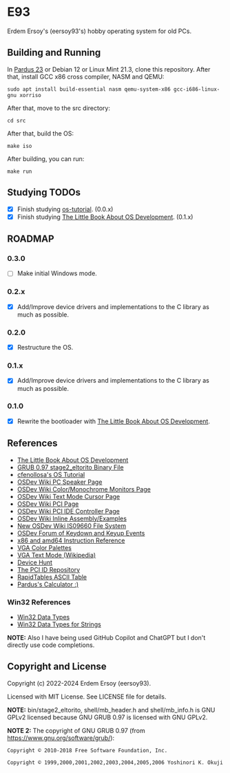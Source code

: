 # E93

Erdem Ersoy's (eersoy93's) hobby operating system for old PCs.

## Building and Running

In [Pardus 23](https://www.pardus.org.tr/) or Debian 12 or Linux Mint 21.3, clone this repository. After that, install GCC x86 cross compiler, NASM and QEMU:

`sudo apt install build-essential nasm qemu-system-x86 gcc-i686-linux-gnu xorriso`

After that, move to the src directory:

`cd src`

After that, build the OS:

`make iso`

After building, you can run:

`make run`

## Studying TODOs

- [X] Finish studying [os-tutorial](https://github.com/cfenollosa/os-tutorial). (0.0.x)
- [X] Finish studying [The Little Book About OS Development](https://littleosbook.github.io/). (0.1.x)

## ROADMAP

### 0.3.0

- [ ] Make initial Windows mode. 

### 0.2.x

- [X] Add/Improve device drivers and implementations to the C library as much as possible.

### 0.2.0

- [X] Restructure the OS.

### 0.1.x

- [X] Add/Improve device drivers and implementations to the C library as much as possible.

### 0.1.0

- [X] Rewrite the bootloader with [The Little Book About OS Development](https://littleosbook.github.io/).

## References

- [The Little Book About OS Development](https://littleosbook.github.io/)
- [GRUB 0.97 stage2_eltorito Binary File](https://github.com/pasandevin/carbonOS/blob/setup_booting_os/stage2_eltorito)
- [cfenollosa's OS Tutorial](https://github.com/cfenollosa/os-tutorial)
- [OSDev Wiki PC Speaker Page](https://wiki.osdev.org/PC_Speaker)
- [OSDev Wiki Color/Monochrome Monitors Page](https://wiki.osdev.org/Detecting_Colour_and_Monochrome_Monitors)
- [OSDev Wiki Text Mode Cursor Page](https://wiki.osdev.org/Text_Mode_Cursor)
- [OSDev Wiki PCI Page](https://wiki.osdev.org/PCI)
- [OSDev Wiki PCI IDE Controller Page](https://wiki.osdev.org/PCI_IDE_Controller)
- [OSDev Wiki Inline Assembly/Examples](https://wiki.osdev.org/Inline_Assembly/Examples)
- [New OSDev Wiki IS09660 File System](https://osdev.wiki/wiki/ISO_9660)
- [OSDev Forum of Keydown and Keyup Events](https://forum.osdev.org/viewtopic.php?t=9761)
- [x86 and amd64 Instruction Reference](https://www.felixcloutier.com/x86/index.html)
- [VGA Color Palettes](https://www.fountainware.com/EXPL/vga_color_palettes.htm)
- [VGA Text Mode (Wikipedia)](https://en.wikipedia.org/wiki/VGA_text_mode)
- [Device Hunt](https://devicehunt.com/)
- [The PCI ID Repository](https://pci-ids.ucw.cz/)
- [RapidTables ASCII Table](https://www.rapidtables.com/code/text/ascii-table.html)
- [Pardus's Calculator :)](https://apps.pardus.org.tr/app/gnome-calculator)

### Win32 References

- [Win32 Data Types](https://learn.microsoft.com/en-us/windows/win32/winprog/windows-data-types)
- [Win32 Data Types for Strings](https://learn.microsoft.com/en-us/windows/win32/intl/windows-data-types-for-strings)

**NOTE:** Also I have being used GitHub Copilot and ChatGPT but I don't directly use code completions.

## Copyright and License

Copyright (c) 2022-2024 Erdem Ersoy (eersoy93).

Licensed with MIT License. See LICENSE file for details.

**NOTE:** bin/stage2_eltorito, shell/mb_header.h and shell/mb_info.h is GNU GPLv2 licensed because GNU GRUB 0.97 is licensed with GNU GPLv2.

**NOTE 2:** The copyright of GNU GRUB 0.97 (from https://www.gnu.org/software/grub/):

    Copyright © 2010-2018 Free Software Foundation, Inc.

    Copyright © 1999,2000,2001,2002,2003,2004,2005,2006 Yoshinori K. Okuji
